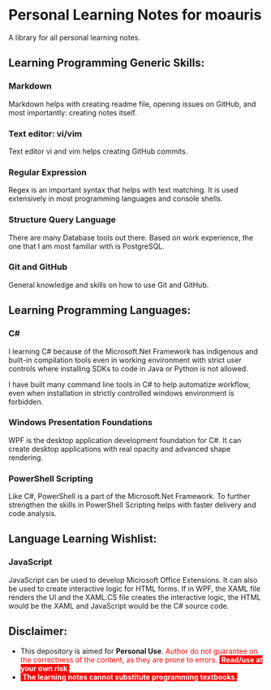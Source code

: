 # Personal Learning Notes for moauris
A library for all personal learning notes.

## Learning Programming Generic Skills:

### Markdown

Markdown helps with creating readme file, opening issues on GitHub, and most importantly: creating notes itself.

### Text editor: vi/vim

Text editor vi and vim helps creating GitHub commits.

### Regular Expression

Regex is an important syntax that helps with text matching. It is used extensively in most programming languages and console shells.

### Structure Query Language

There are many Database tools out there. Based on work experience, the one that I am most familiar with is PostgreSQL.

### Git and GitHub

General knowledge and skills on how to use Git and GitHub.

## Learning Programming Languages:

### C#

I learning C# because of the Microsoft.Net Framework has indigenous and built-in compilation tools even in working environment with strict user controls where installing SDKs to code in Java or Python is not allowed.

I have built many command line tools in C# to help automatize workflow, even when installation in strictly controlled windows environment is forbidden.

### Windows Presentation Foundations

WPF is the desktop application development foundation for C#. It can create desktop applications with real opacity and advanced shape rendering.

### PowerShell Scripting

Like C#, PowerShell is a part of the Microsoft.Net Framework. To further strengthen the skills in PowerShell Scripting helps with faster delivery and code analysis.

## Language Learning Wishlist:

### JavaScript

JavaScript can be used to develop Microsoft Office Extensions. It can also be used to create interactive logic for HTML forms. If in WPF, the XAML file renders the UI and the XAML.CS file creates the interactive logic, the HTML would be the XAML and JavaScript would be the C# source code.

## Disclaimer:

- This depository is aimed for **Personal Use**. <span style='color:Red'>Author do not guarantee on the correctness of the content, as they are prone to errors. </span><span style='color:white;background:red'> **Read/use at your own risk**. </span>
- <span style='color:white;background:red'> **The learning notes cannot substitute programming textbooks.** </span>